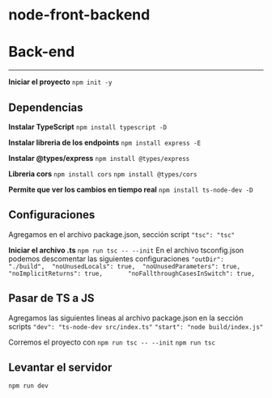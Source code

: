 # node-front-backend

# Back-end
---

**Iniciar el proyecto**
`npm init -y`

## Dependencias
**Instalar TypeScript**
`npm install typescript -D`

**Instalar libreria de los endpoints**
`npm install express -E`

**Instalar @types/express**
`npm install @types/express`

**Libreria cors**
`npm install cors`
`npm install @types/cors`

**Permite que ver los cambios en tiempo real**
`npm install ts-node-dev -D`

## Configuraciones
Agregamos en el archivo package.json, sección script
`"tsc": "tsc"`

**Iniciar el archivo .ts**
`npm run tsc -- --init`
En el archivo tsconfig.json podemos descomentar las siguientes configuraciones 
`"outDir": "./build", 
"noUnusedLocals": true, 
"noUnusedParameters": true,   
"noImplicitReturns": true,      
"noFallthroughCasesInSwitch": true,`

## Pasar de TS a JS
Agregamos las siguientes lineas al archivo package.json en la sección scripts
`"dev": "ts-node-dev src/index.ts"`
`"start": "node build/index.js"`

Corremos el proyecto con 
`npm run tsc -- --init`
`npm run tsc`

## Levantar el servidor
`npm run dev`









